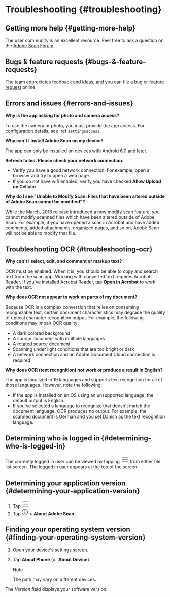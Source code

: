 
# Troubleshooting {#troubleshooting}

## Getting more help {#getting-more-help}

The user community is an excellent resource. Feel free to ask a question on the [Adobe Scan Forum](https://forums.adobe.com/community/document-cloud/scanandroid). 

## Bugs & feature requests {#bugs-&-feature-requests}

The team appreciates feedback and ideas, and you can [file a bug or feature request](https://www.adobe.com/go/scaniosfeedback) online.

## Errors and issues {#errors-and-issues}

**Why is the app asking for photo and camera access?**

To use the camera or photo, you must provide the app access. For configuration details, see :ref:`settingsaccess`.

**Why can't I install Adobe Scan on my device?**

The app can only be installed on devices with Android 6.0 and later.

**Refresh failed. Please check your network connection.**

* Verify you have a good network connection. For example, open a browser and try to open a web page. 
* If you do not have wifi enabled, verify you have checked **Allow Upload on Cellular**.

**Why do I see "Unable to Modify Scan: Files that have been altered outside of Adobe Scan cannot be modified"?**

While the March, 2018 release introduced a new modify scan feature, you cannot modify scanned files which have been altered outside of Adobe Scan. For example, if you have opened a scan in Acrobat and have added comments, added attachments, organized pages, and so on, Adobe Scan will not be able to modify that file.

## Troubleshooting OCR {#troubleshooting-ocr}

**Why can't I select, edit, and comment or markup text?**

OCR must be enabled. When it is, you should be able to copy and search text from the scan app. Working with converted text requires Acrobat Reader. If you've installed Acrobat Reader, tap **Open in Acrobat** to work with the text.

**Why does OCR not appear to work on parts of my document?**

Because OCR is a complex conversion that relies on consuming recognizable text, certain document characteristics may degrade the quality of optical character recognition output. For example, the following conditions may impair OCR quality: 

* A dark colored background
* A source document with multiple languages
* A rotated source document
* Scanning under light conditions that are too bright or dark
* A network connection and an Adobe Document Cloud connection is required

**Why does OCR (text recognition) not work or produce a result in English?**

The app is localized in 19 languages and supports text recognition for all of those languages. However, note the following:  

* If the app is installed on an OS using an unsupported language, the default output is English. 
* If you've selected a language to recognize that doesn't match the document language, OCR produces no output. For example, the scanned document is German and you set Danish as the text recognition language. 

## Determining who is logged in {#determining-who-is-logged-in}

The currently logged in user can be viewed by tapping ![image](./images/hamburgericon.png) from either file list screen. The logged in user appears at the top of the screen.

## Determining your application version {#determining-your-application-version}

1. Tap ![image](./images/hamburgericon.png)
1. Tap ![image](./images/infoicon.png) > **About Adobe Scan**. 

## Finding your operating system version {#finding-your-operating-system-version}

1. Open your device's settings screen. 
1. Tap **About Phone** (or **About Device**). 

   >[!NOTE]
   >
   > The path may vary on different devices.

The *Version* field displays your software version.
